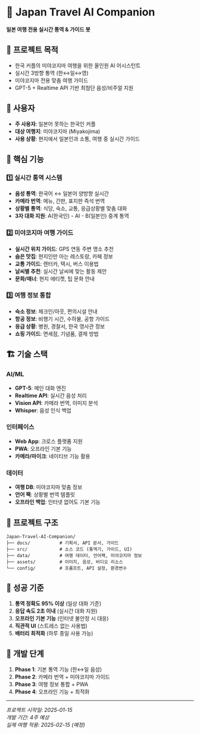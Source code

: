 # 🗾 Japan Travel AI Companion
**일본 여행 전용 실시간 통역 & 가이드 봇**

## 🎯 프로젝트 목적
- 한국 커플의 미야코지마 여행을 위한 올인원 AI 어시스턴트
- 실시간 3방향 통역 (한↔일↔영) 
- 미야코지마 전용 맞춤 여행 가이드
- GPT-5 + Realtime API 기반 최첨단 음성/비주얼 지원

## 👥 사용자
- **주 사용자**: 일본어 못하는 한국인 커플
- **대상 여행지**: 미야코지마 (Miyakojima)
- **사용 상황**: 현지에서 일본인과 소통, 여행 중 실시간 가이드

## 🔧 핵심 기능

### 1️⃣ 실시간 통역 시스템
- **음성 통역**: 한국어 ↔ 일본어 양방향 실시간
- **카메라 번역**: 메뉴, 간판, 표지판 즉석 번역
- **상황별 통역**: 식당, 숙소, 교통, 응급상황별 맞춤 대화
- **3자 대화 지원**: A(한국인) - AI - B(일본인) 중계 통역

### 2️⃣ 미야코지마 여행 가이드
- **실시간 위치 가이드**: GPS 연동 주변 명소 추천
- **숨은 맛집**: 현지인만 아는 레스토랑, 카페 정보
- **교통 가이드**: 렌터카, 택시, 버스 이용법
- **날씨별 추천**: 실시간 날씨에 맞는 활동 제안
- **문화/매너**: 현지 에티켓, 팁 문화 안내

### 3️⃣ 여행 정보 통합
- **숙소 정보**: 체크인/아웃, 편의시설 안내
- **항공 정보**: 비행기 시간, 수하물, 공항 가이드
- **응급 상황**: 병원, 경찰서, 한국 영사관 정보
- **쇼핑 가이드**: 면세점, 기념품, 결제 방법

## 🏗️ 기술 스택

### AI/ML
- **GPT-5**: 메인 대화 엔진
- **Realtime API**: 실시간 음성 처리
- **Vision API**: 카메라 번역, 이미지 분석
- **Whisper**: 음성 인식 백업

### 인터페이스
- **Web App**: 크로스 플랫폼 지원
- **PWA**: 오프라인 기본 기능
- **카메라/마이크**: 네이티브 기능 활용

### 데이터
- **여행 DB**: 미야코지마 맞춤 정보
- **언어 팩**: 상황별 번역 템플릿
- **오프라인 백업**: 인터넷 없어도 기본 기능

## 📁 프로젝트 구조
```
Japan-Travel-AI-Companion/
├── docs/           # 기획서, API 문서, 가이드
├── src/            # 소스 코드 (통역기, 가이드, UI)
├── data/           # 여행 데이터, 언어팩, 미야코지마 정보
├── assets/         # 이미지, 음성, 비디오 리소스
└── config/         # 프롬프트, API 설정, 환경변수
```

## 🎯 성공 기준
1. **통역 정확도 95% 이상** (일상 대화 기준)
2. **응답 속도 2초 이내** (실시간 대화 지원)
3. **오프라인 기본 기능** (인터넷 불안정 시 대응)
4. **직관적 UI** (스트레스 없는 사용법)
5. **배터리 최적화** (하루 종일 사용 가능)

## 🔄 개발 단계
1. **Phase 1**: 기본 통역 기능 (한↔일 음성)
2. **Phase 2**: 카메라 번역 + 미야코지마 가이드
3. **Phase 3**: 여행 정보 통합 + PWA
4. **Phase 4**: 오프라인 기능 + 최적화

---
*프로젝트 시작일: 2025-01-15*  
*개발 기간: 4주 예상*  
*실제 여행 적용: 2025-02-15 (예정)*